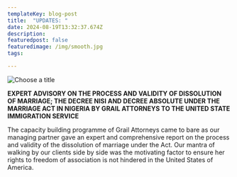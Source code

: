 ```yaml
---
templateKey: blog-post
title:  "UPDATES: "
date: 2024-08-19T13:32:37.674Z
description: 
featuredpost: false
featuredimage: /img/smooth.jpg
tags:

---
```

![](/img/smooth.jpg "Choose a title")

**EXPERT ADVISORY ON THE PROCESS AND VALIDITY OF DISSOLUTION OF MARRIAGE; THE DECREE NISI AND DECREE ABSOLUTE UNDER THE MARRIAGE ACT IN NIGERIA BY GRAIL ATTORNEYS TO THE UNITED STATE IMMIGRATION SERVICE**

The capacity building programme of Grail Attorneys came to bare as our managing partner gave an expert and comprehensive report on the process and validity of the dissolution of marriage under the Act. Our mantra of walking by our clients side by side was the motivating factor to ensure her rights to freedom of association is not hindered in the United States of America.

